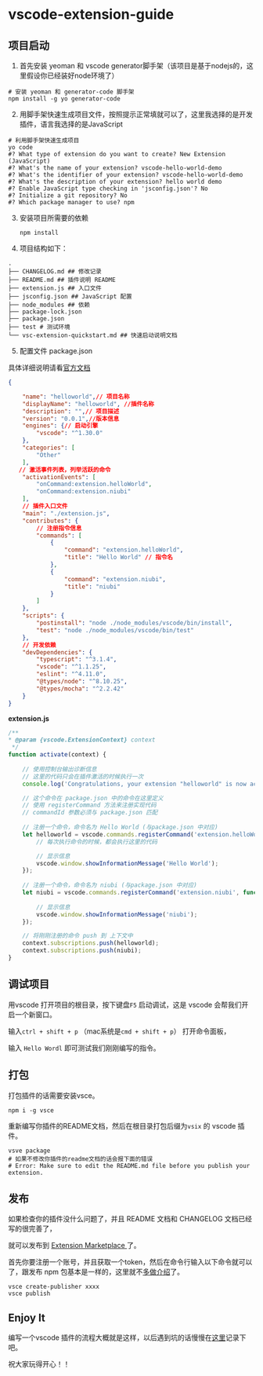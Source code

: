 # vscode-extension-guide
## 项目启动

1. 首先安装 yeoman 和 vscode generator脚手架（该项目是基于nodejs的，这里假设你已经装好node环境了）

```shell
# 安装 yeoman 和 generator-code 脚手架
npm install -g yo generator-code
```

2. 用脚手架快速生成项目文件，按照提示正常填就可以了，这里我选择的是开发插件，语言我选择的是JavaScript

```shell
# 利用脚手架快速生成项目
yo code
#? What type of extension do you want to create? New Extension (JavaScript)
#? What's the name of your extension? vscode-hello-world-demo
#? What's the identifier of your extension? vscode-hello-world-demo
#? What's the description of your extension? hello world demo
#? Enable JavaScript type checking in 'jsconfig.json'? No
#? Initialize a git repository? No
#? Which package manager to use? npm
```

3. 安装项目所需要的依赖

   ```shell
   npm install 
   ```

4. 项目结构如下：

```
.
├── CHANGELOG.md ## 修改记录
├── README.md ## 插件说明 README
├── extension.js ## 入口文件
├── jsconfig.json ## JavaScript 配置
├── node_modules ## 依赖
├── package-lock.json
├── package.json 
├── test # 测试环境
└── vsc-extension-quickstart.md ## 快速启动说明文档
```

5. 配置文件 package.json

具体详细说明请看[官方文档](https://code.visualstudio.com/api/references/extension-manifest)

```json
{   

	"name": "helloworld",// 项目名称
	"displayName": "helloworld", //插件名称
	"description": "",// 项目描述
	"version": "0.0.1",//版本信息
	"engines": {// 启动引擎
		"vscode": "^1.30.0"
	},
	"categories": [
		"Other"
	],
   // 激活事件列表，列举活跃的命令
	"activationEvents": [
		"onCommand:extension.helloWorld",
		"onCommand:extension.niubi"
	],
    // 插件入口文件   
	"main": "./extension.js",
	"contributes": {
        // 注册指令信息
		"commands": [
			{
				"command": "extension.helloWorld",
				"title": "Hello World" // 指令名 
			},
			{
				"command": "extension.niubi",
				"title": "niubi"
			}
		]
	},
	"scripts": {
		"postinstall": "node ./node_modules/vscode/bin/install",
		"test": "node ./node_modules/vscode/bin/test"
	},
    // 开发依赖
	"devDependencies": {
		"typescript": "^3.1.4",
		"vscode": "^1.1.25",
		"eslint": "^4.11.0",
		"@types/node": "^8.10.25",
		"@types/mocha": "^2.2.42"
	}
}

```

**extension.js**

```javascript
/**
* @param {vscode.ExtensionContext} context
 */
function activate(context) {
	
    // 使用控制台输出诊断信息
	// 这里的代码只会在插件激活的时候执行一次
	console.log('Congratulations, your extension "helloworld" is now active!');

	// 这个命令在 package.json 中的命令在这里定义
	// 使用 registerCommand 方法来注册实现代码
	// commandId 参数必须与 package.json 匹配
    
    // 注册一个命令，命令名为 Hello World (与package.json 中对应)
	let helloworld = vscode.commands.registerCommand('extension.helloWorld', function () {
		// 每次执行命令的时候，都会执行这里的代码

		// 显示信息
		vscode.window.showInformationMessage('Hello World');
	});
    
    // 注册一个命令，命令名为 niubi (与package.json 中对应)
	let niubi = vscode.commands.registerCommand('extension.niubi', function () {
		
		// 显示信息
		vscode.window.showInformationMessage('niubi');
	});

    // 将刚刚注册的命令 push 到 上下文中
	context.subscriptions.push(helloworld);
	context.subscriptions.push(niubi);
}
```

## 调试项目

用vscode 打开项目的根目录，按下键盘`F5` 启动调试，这是 vscode 会帮我们开启一个新窗口。

输入`ctrl + shift + p` （mac系统是`cmd + shift + p`） 打开命令面板，

输入 `Hello Wordl` 即可测试我们刚刚编写的指令。



## 打包

打包插件的话需要安装vsce。

```shell
npm i -g vsce
```

重新编写你插件的README文档，然后在根目录打包后缀为`vsix` 的 vscode 插件。

```shell
vsve package
# 如果不修改你插件的readme文档的话会报下面的错误
# Error: Make sure to edit the README.md file before you publish your extension.
```

## 发布

如果检查你的插件没什么问题了，并且 README 文档和 CHANGELOG 文档已经写的很完善了，

就可以发布到  [ Extension Marketplace ](https://marketplace.visualstudio.com/VSCode) 了。

首先你要注册一个账号，并且获取一个token，然后在命令行输入以下命令就可以了，跟发布 npm 包基本是一样的，这里就不[多做介绍](https://code.visualstudio.com/api/working-with-extensions/publishing-extension)了。 

```shell
vsce create-publisher xxxx
vsce publish
```

## Enjoy It

编写一个vscode 插件的流程大概就是这样，以后遇到坑的话慢慢在[这里](https://github.com/Yggdrasill-7C9/vscode-extension-guide/issues)记录下吧。

祝大家玩得开心！！

